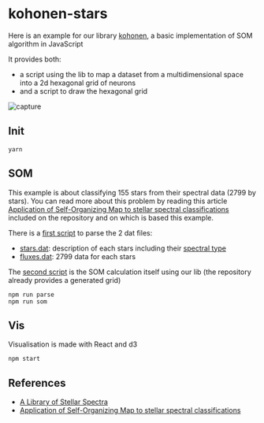 # kohonen-stars

Here is an example for our library [kohonen], a basic implementation of 
SOM algorithm in JavaScript

It provides both:
* a script using the lib to map a dataset from a multidimensional space into a 2d hexagonal grid of neurons 
* and a script to draw the hexagonal grid

![capture](https://cdn.rawgit.com/seracio/kohonen-stars/master/images/capture.svg)

## Init

```
yarn
```

## SOM

This example is about classifying 155 stars from their spectral data (2799 by stars).
You can read more about this problem by reading this article [Application of Self-Organizing Map to stellar spectral classifications
](./data/subject.pdf) included on the repository and on which is based this example.

There is a [first script](./scripts/parseDat.js) to parse the 2 dat files:
* [stars.dat](./data/stars.dat): description of each stars including their [spectral type](https://en.wikipedia.org/wiki/Stellar_classification)
* [fluxes.dat](./data/fluxes.dat): 2799 data for each stars

The [second script](./scripts/som.js) is the SOM calculation itself using our lib (the repository already provides a generated grid) 

```
npm run parse
npm run som
```

## Vis

Visualisation is made with React and d3

```
npm start
```

## References

* [A Library of Stellar Spectra]
* [Application of Self-Organizing Map to stellar spectral classifications]




[kohonen]: https://github.com/seracio/kohonen
[A Library of Stellar Spectra]: http://cdsarc.u-strasbg.fr/viz-bin/Cat?III/92#sRM2.1
[Application of Self-Organizing Map to stellar spectral classifications]: https://arxiv.org/pdf/1108.0514v1.pdf
